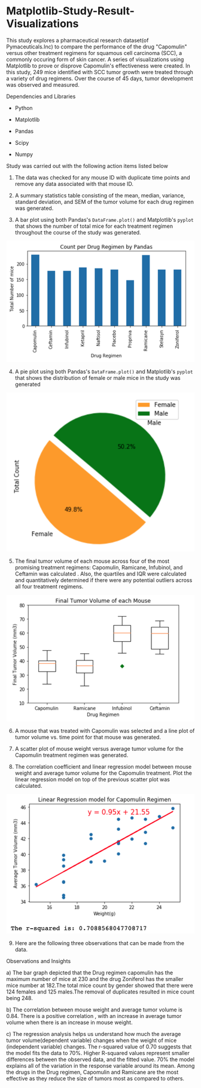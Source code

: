 # Matplotlib-Study-Result-Visualizations

This study explores a pharmaceutical research dataset(of Pymaceuticals.Inc) to compare the performance of the drug "Capomulin" versus other treatment regimens for squamous cell carcinoma (SCC), a commonly occuring form of skin cancer. A series of visualizations using Matplotlib to prove or disprove Capomulin's effectiveness were created.
In this study, 249 mice identified with SCC tumor growth were treated through a variety of drug regimens. Over the course of 
45 days, tumor development was observed and measured. 

Dependencies and Libraries

* Python

* Matplotlib

* Pandas

* Scipy

* Numpy

Study was carried out with the following action items listed below

1. The data was checked for any mouse ID with duplicate time points and remove any data associated with that mouse ID.

2. A summary statistics table consisting of the mean, median, variance, standard deviation, and SEM of the tumor volume for each drug regimen was generated.

3. A bar plot using both Pandas's `DataFrame.plot()` and Matplotlib's `pyplot` that shows the number of total mice for each treatment regimen throughout the course of the study was generated.

![Total Mice for each treatment](Images/Bar_graph.png)

4. A pie plot using both Pandas's `DataFrame.plot()` and Matplotlib's `pyplot` that shows the distribution of female or male mice in the study was generated

![Distribution of male or female mice](Images/pie_chart.png)

5. The final tumor volume of each mouse across four of the most promising treatment regimens: Capomulin, Ramicane, Infubinol, and Ceftamin was calculated . Also, the quartiles and IQR were calculated and quantitatively determined if there were any potential outliers across all four treatment regimens.

![Final Tumor Volume of each mouse across the four treatment regimens](Images/Box_plot.png)

6. A mouse that was treated with Capomulin was selected and a line plot of tumor volume vs. time point for that mouse was generated.

7. A scatter plot of mouse weight versus average tumor volume for the Capomulin treatment regimen was generated.

8. The correlation coefficient and linear regression model between mouse weight and average tumor volume for the Capomulin treatment. Plot the linear regression model on top of the previous scatter plot was calculated.

![Linear Regression model between mouse weight and average tumor volume](Images/Linear_Regression.png)

9. Here are the following three observations that can be made from the data.

Observations and Insights

a) The bar graph depicted that the Drug regimen capomulin has the maximum number of mice at 230 and the drug Zoniferol has the smaller mice number at 182.The total mice count by gender showed that there were 124 females and 125 males.The removal of duplicates resulted in mice count being 248.

b) The correlation between mouse weight and average tumor volume is 0.84. There is a positive correlation , with an increase in average tumor volume when there is an increase in mouse weight.

c) The regression analysis helps us understand how much the average tumor volume(dependent variable) changes when the weight of mice (independent variable) changes. The r-squared value of 0.70 suggests that the model fits the data to 70%. Higher R-squared values represent smaller differences between the observed data, and the fitted value. 70% the model explains all of the variation in the response variable around its mean. Among the drugs in the Drug regimen, Capomulin and Ramicane are the most effective as they reduce the size of tumors most as compared to others.
